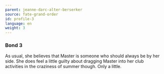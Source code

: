 ```yaml
---
parent: jeanne-darc-alter-berserker
source: fate-grand-order
id: profile-3
language: en
weight: 3
---
```


### Bond 3

As usual, she believes that Master is someone who should always be by her side. She does feel a little guilty about dragging Master into her club activities in the craziness of summer though.
Only a little.
